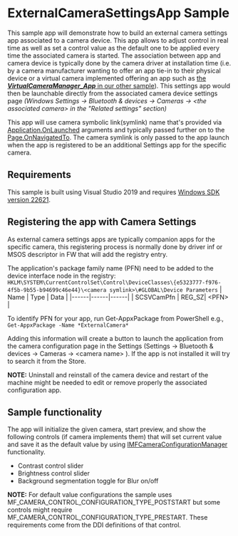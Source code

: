 # ExternalCameraSettingsApp Sample

This sample app will demonstrate how to build an external camera settings app associated to a camera device. This app allows to adjust control in real time as well as set a control value as the default one to be applied every time the associated camera is started. The association between app and camera device is typically done by the camera driver at installation time (i.e. by a camera manufacturer wanting to offer an app tie-in to their physical device or a virtual camera implemented offering an app such as [the ***VirtualCameraManager_App*** in our other sample](..\VirtualCamera\README.md)). This settings app would then be launchable directly from the associated camera device settings page *(Windows Settings &rarr; Bluetooth & devices &rarr; Cameras &rarr; \<the associated camera\> in the "Related settings" section)*

This app will use camera symbolic link(symlink) name that's provided via [Application.OnLaunched](https://docs.microsoft.com/uwp/api/windows.ui.xaml.application.onlaunched?view=winrt-22000) arguments and typically passed further on to the [Page.OnNavigatedTo](https://docs.microsoft.com/uwp/api/windows.ui.xaml.controls.page.onnavigatedto?view=winrt-22000). The camera symlink is only passed to the app launch when the app is registered to be an additional Settings app for the specific camera.

## Requirements
This sample is built using Visual Studio 2019 and requires [Windows SDK version 22621](https://developer.microsoft.com/en-us/windows/downloads/windows-sdk/).

## Registering the app with Camera Settings
As external camera settings apps are typically companion apps for the specific camera, this registering process is normally done by driver inf or MSOS descriptor in FW that will add the registry entry.

The application's package family name (PFN) need to be added to the device interface node in the registry: `HKLM\SYSTEM\CurrentControlSet\Control\DeviceClasses\{e5323777-f976-4f5b-9b55-b94699c46e44}\<camera symlink>\#GLOBAL\Device Parameters`
| Name | Type | Data |
|------|------|------|
| SCSVCamPfn | REG_SZ| \<PFN\> |

To identify PFN for your app, run Get-AppxPackage from PowerShell
e.g., `Get-AppxPackage -Name *ExternalCamera*`

Adding this information will create a button to launch the application from the camera configuration page in the Settings (Settings -> Bluetooth & devices -> Cameras -> \<camera name\> ). If the app is not installed it will try to search it from the Store.

**NOTE:** Uninstall and reinstall of the camera device and restart of the machine might be needed to edit or remove properly the associated configuration app.

## Sample functionality
 The app will initialize the given camera, start preview, and show the following controls (if camera implements them) that will set current value and save it as the default value by using [IMFCameraConfigurationManager](https://docs.microsoft.com/windows/win32/api/mfidl/nn-mfidl-imfcameraconfigurationmanager) functionality.
  - Contrast control slider
  - Brightness control slider
  - Background segmentation toggle for Blur on/off

**NOTE:** For default value configurations the sample uses MF_CAMERA_CONTROL_CONFIGURATION_TYPE_POSTSTART but some controls might require MF_CAMERA_CONTROL_CONFIGURATION_TYPE_PRESTART. These requirements come from the DDI definitions of that control.
